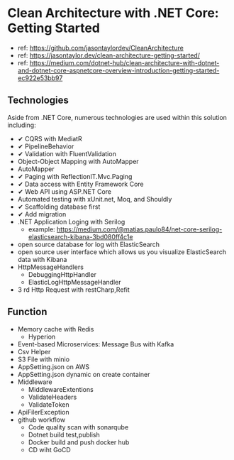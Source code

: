 ﻿# Clean Architecture with .NET Core: Getting Started
- ref: https://github.com/jasontaylordev/CleanArchitecture
- ref: https://jasontaylor.dev/clean-architecture-getting-started/
- ref: https://medium.com/dotnet-hub/clean-architecture-with-dotnet-and-dotnet-core-aspnetcore-overview-introduction-getting-started-ec922e53bb97

## Technologies
Aside from .NET Core, numerous technologies are used within this solution including:
- ✔ CQRS with MediatR
- ✔ PipelineBehavior
- ✔ Validation with FluentValidation
- Object-Object Mapping with AutoMapper
- AutoMapper
- ✔ Paging with ReflectionIT.Mvc.Paging
- ✔ Data access with Entity Framework Core
- ✔ Web API using ASP.NET Core
- Automated testing with xUnit.net, Moq, and Shouldly
- ✔ Scaffolding database first
- ✔ Add migration
- .NET Application Loging with Serilog
    - example: https://medium.com/@matias.paulo84/net-core-serilog-elasticsearch-kibana-3bd080ff4c1e
- open source database for log with ElasticSearch
- open source user interface which allows us you visualize ElasticSearch data with Kibana
- HttpMessageHandlers
    - DebuggingHttpHandler
    - ElasticLogHttpMessageHandler
- 3 rd Http Request with restCharp,Refit

## Function
- Memory cache with Redis
    - Hyperion
- Event-based Microservices: Message Bus with Kafka
- Csv Helper
- S3 File with minio
- AppSetting.json on AWS 
- AppSetting.json dynamic on create container
- Middleware
    - MiddlewareExtentions
    - ValidateHeaders
    - ValidateToken
- ApiFilerException
- github workflow
    - Code quality scan with sonarqube
    - Dotnet build test,publish
    - Docker build and push docker hub
    - CD wiht GoCD


